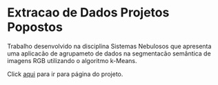 # Extracao de Dados Projetos Popostos

Trabalho desenvolvido na disciplina Sistemas Nebulosos que apresenta uma aplicacão de agrupameto de dados na segmentacão semântica de imagens RGB utilizando o algoritmo k-Means.

Click <a target="_blank" rel="noopener noreferrer" href="https://mendesrafael2.github.io/Extracao-de-Dados-Projetos-Propostos/">aqui</a> para ir para página do projeto. 
